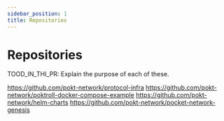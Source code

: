 ```yaml
---
sidebar_position: 1
title: Repositories
---
```


# Repositories <!-- omit in toc -->

TOOD_IN_THI_PR: Explain the purpose of each of these.

https://github.com/pokt-network/protocol-infra
https://github.com/pokt-network/poktroll-docker-compose-example
https://github.com/pokt-network/helm-charts
https://github.com/pokt-network/pocket-network-genesis

